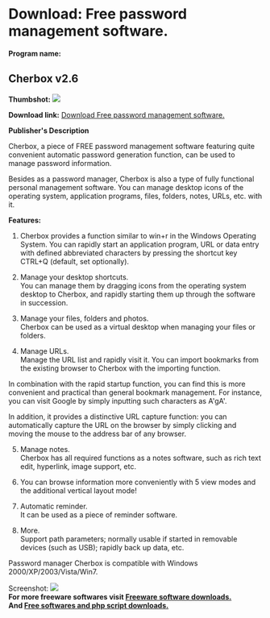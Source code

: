 # Download: Free password management software.

**Program name:**

## Cherbox v2.6

  
**Thumbshot:** ![](http://www.freewarefiles.com/screenshot/cherbox_md.jpg)   
  
**Download link:** [Download Free password management software.](http://freesoftwares.boysofts.com/Cherbox_program_73108.html)  
  


**Publisher's Description**  
  


Cherbox, a piece of FREE password management software featuring quite convenient automatic password generation function, can be used to manage password information. 

Besides as a password manager, Cherbox is also a type of fully functional personal management software. You can manage desktop icons of the operating system, application programs, files, folders, notes, URLs, etc. with it. 

**Features:**

1) Cherbox provides a function similar to win+r in the Windows Operating System. You can rapidly start an application program, URL or data entry with defined abbreviated characters by pressing the shortcut key CTRL+Q (default, set optionally).

2) Manage your desktop shortcuts.  
You can manage them by dragging icons from the operating system desktop to Cherbox, and rapidly starting them up through the software in succession. 

3) Manage your files, folders and photos.  
Cherbox can be used as a virtual desktop when managing your files or folders.

4) Manage URLs.  
Manage the URL list and rapidly visit it. You can import bookmarks from the existing browser to Cherbox with the importing function.

In combination with the rapid startup function, you can find this is more convenient and practical than general bookmark management. For instance, you can visit Google by simply inputting such characters as A'gA'.

In addition, it provides a distinctive URL capture function: you can automatically capture the URL on the browser by simply clicking and moving the mouse to the address bar of any browser.

5) Manage notes.  
Cherbox has all required functions as a notes software, such as rich text edit, hyperlink, image support, etc.

6) You can browse information more conveniently with 5 view modes and the additional vertical layout mode!

7) Automatic reminder.  
It can be used as a piece of reminder software.

8) More.  
Support path parameters; normally usable if started in removable devices (such as USB); rapidly back up data, etc.

Password manager Cherbox is compatible with Windows 2000/XP/2003/Vista/Win7.

  
  
Screenshot: ![](http://www.freewarefiles.com/screenshot/cherbox.jpg)   
**For more freeware softwares visit [Freeware software downloads.](http://freesoftwares.boysofts.com/)**   
**And [Free softwares and php script downloads.](http://www.boysofts.com/)**
